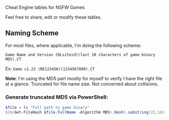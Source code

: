 
Cheat Engine tables for NSFW Games

Feel free to share, edit or modify these tables.


## Naming Scheme

For most files, where applicable, I'm doing the following scheme:

`Game Name and Version (DLsiteid)(last 10 characters of game binary MD5).CT`

Ex: `Game v1.23 (RE123456)(1234567890).CT`

**Note**: I'm using the MD5 part mostly for myself to verify I have the right file at a glance. Truncated for file name size. Not concerned about collisions.

### Generate truncated MD5 via PowerShell:
```powershell
$file = ls "Full path to game binary"
$($(Get-FileHash $file.FullName -Algorithm MD5).Hash).substring(22,10)
```
